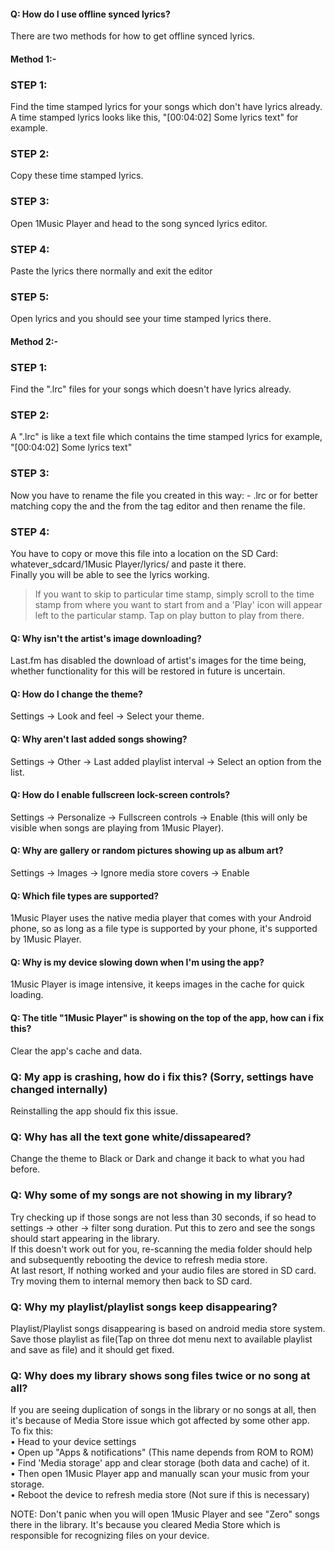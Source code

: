 #### Q: How do I use offline synced lyrics?
There are two methods for how to get offline synced lyrics.

#### Method 1:-
### STEP 1:
Find the time stamped lyrics for your songs which don't have lyrics already. A time stamped lyrics looks like this, "\[00:04:02\] Some lyrics text" for example.
### STEP 2:
Copy these time stamped lyrics.
### STEP 3:
Open 1Music Player and head to the song synced lyrics editor.
### STEP 4:
Paste the lyrics there normally and exit the editor
### STEP 5:
Open lyrics and you should see your time stamped lyrics there.

#### Method 2:-
### STEP 1:
Find the ".lrc" files for your songs which doesn't have lyrics already.
### STEP 2:
A ".lrc" is like a text file which contains the time stamped lyrics for example, "\[00:04:02\] Some lyrics text"
### STEP 3:
Now you have to rename the file you created in this way: - .lrc or for better matching copy the and the from the tag editor and then rename the file.
### STEP 4:
You have to copy or move this file into a location on the SD Card: whatever\_sdcard/1Music Player/lyrics/ and paste it there.  
Finally you will be able to see the lyrics working.

> If you want to skip to particular time stamp, simply scroll to the time stamp from where you want to start from and a 'Play' icon will appear left to the particular stamp. Tap on play button to play from there.


#### Q: Why isn't the artist's image downloading?
Last.fm has disabled the download of artist's images for the time being, whether functionality for this will be restored in future is uncertain.

#### Q: How do I change the theme?
Settings -> Look and feel -> Select your theme.

#### Q: Why aren't last added songs showing?
Settings -> Other -> Last added playlist interval -> Select an option from the list.

#### Q: How do I enable fullscreen lock-screen controls?
Settings -> Personalize -> Fullscreen controls -> Enable (this will only be visible when songs are playing from 1Music Player).

#### Q: Why are gallery or random pictures showing up as album art?
Settings -> Images -> Ignore media store covers -> Enable

#### Q: Which file types are supported?
1Music Player uses the native media player that comes with your Android phone, so as long as a file type is supported by your phone, it's supported by 1Music Player.

#### Q: Why is my device slowing down when I'm using the app?
1Music Player is image intensive, it keeps images in the cache for quick loading.

#### Q: The title "1Music Player" is showing on the top of the app, how can i fix this?
Clear the app's cache and data.

### Q: My app is crashing, how do i fix this? (Sorry, settings have changed internally)
Reinstalling the app should fix this issue.

### Q: Why has all the text gone white/dissapeared?
Change the theme to Black or Dark and change it back to what you had before.

### Q: Why some of my songs are not showing in my library?
Try checking up if those songs are not less than 30 seconds, if so head to settings -> other -> filter song duration. Put this to zero and see the songs should start appearing in the library.  
If this doesn't work out for you, re-scanning the media folder should help and subsequently rebooting the device to refresh media store.  
At last resort, If nothing worked and your audio files are stored in SD card. Try moving them to internal memory then back to SD card.

### Q: Why my playlist/playlist songs keep disappearing?
Playlist/Playlist songs disappearing is based on android media store system. Save those playlist as file(Tap on three dot menu next to available playlist and save as file) and it should get fixed.

### Q: Why does my library shows song files twice or no song at all?
If you are seeing duplication of songs in the library or no songs at all, then it's because of Media Store issue which got affected by some other app.  
To fix this:  
• Head to your device settings  
• Open up "Apps & notifications" (This name depends from ROM to ROM)  
• Find 'Media storage' app and clear storage (both data and cache) of it.  
• Then open 1Music Player app and manually scan your music from your storage.  
• Reboot the device to refresh media store (Not sure if this is necessary)

NOTE: Don't panic when you will open 1Music Player and see "Zero" songs there in the library. It's because you cleared Media Store which is responsible for recognizing files on your device.
